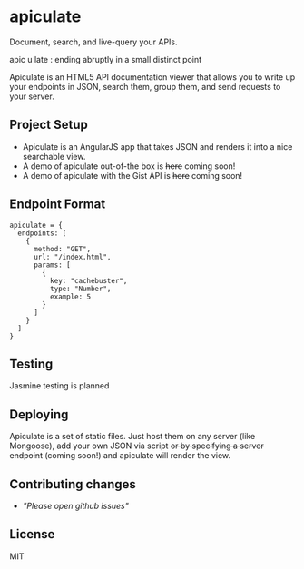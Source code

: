 apiculate
=========

Document, search, and live-query your APIs.

apic u late : 
  ending abruptly in a small distinct point

Apiculate is an HTML5 API documentation viewer that allows you to write up your endpoints in JSON, search them, group them, and send requests to your server.

## Project Setup

- Apiculate is an AngularJS app that takes JSON and renders it into a nice searchable view.
- A demo of apiculate out-of-the box is ~~here~~ coming soon!
- A demo of apiculate with the Gist API is ~~here~~ coming soon!

## Endpoint Format

```
apiculate = {
  endpoints: [
    {
      method: "GET",
      url: "/index.html",
      params: [
        {
          key: "cachebuster",
          type: "Number",
          example: 5
        }
      ]
    }
  ]
}
```

## Testing

Jasmine testing is planned

## Deploying

Apiculate is a set of static files. Just host them on any server (like Mongoose), add your own JSON via script ~~or by specifying a server endpoint~~ (coming soon!) and apiculate will render the view.


## Contributing changes

- _"Please open github issues"_

## License
  MIT
